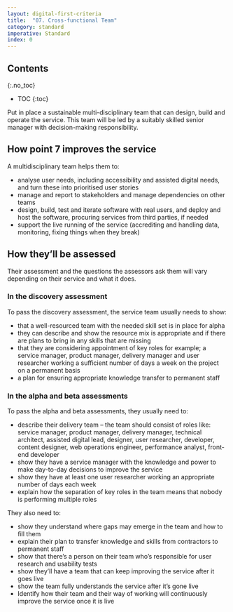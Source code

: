 ```yaml
---
layout: digital-first-criteria
title:  "07. Cross-functional Team"
category: standard
imperative: Standard
index: 0
---
```


## Contents
{:.no_toc}
* TOC
{:toc}
<!--TOC max3-->

Put in place a sustainable multi-disciplinary team that can design, build and operate the service. This team will be led by a suitably skilled senior manager with decision-making responsibility.

## How point 7 improves the service

A multidisciplinary team helps them to:

* analyse user needs, including accessibility and assisted digital needs, and turn these into prioritised user stories
* manage and report to stakeholders and manage dependencies on other teams
* design, build, test and iterate software with real users, and deploy and host the software, procuring services from third parties, if needed
* support the live running of the service (accrediting and handling data, monitoring, fixing things when they break)

## How they’ll be assessed

Their assessment and the questions the assessors ask them will vary depending on their service and what it does.

### In the discovery assessment

To pass the discovery assessment, the service team usually needs to show:

* that a well-resourced team with the needed skill set is in place for alpha
* they can describe and show the resource mix is appropriate and if there are plans to bring in any skills that are missing
* that they are considering appointment of key roles for example; a service manager, product manager, delivery manager and user researcher working a sufficient number of days a week on the project on a permanent basis
* a plan for ensuring appropriate knowledge transfer to permanent staff

### In the alpha and beta assessments

To pass the alpha and beta assessments, they usually need to:

* describe their delivery team – the team should consist of roles like: service manager, product manager, delivery manager, technical architect, assisted digital lead, designer, user researcher, developer, content designer, web operations engineer, performance analyst, front-end developer
* show they have a service manager with the knowledge and power to make day-to-day decisions to improve the service
* show they have at least one user researcher working an appropriate number of days each week
* explain how the separation of key roles in the team means that nobody is performing multiple roles

They also need to:

* show they understand where gaps may emerge in the team and how to fill them
* explain their plan to transfer knowledge and skills from contractors to permanent staff
* show that there’s a person on their team who’s responsible for user research and usability tests
* show they’ll have a team that can keep improving the service after it goes live
* show the team fully understands the service after it’s gone live
* Identify how their team and their way of working will continuously improve the service once it is live
